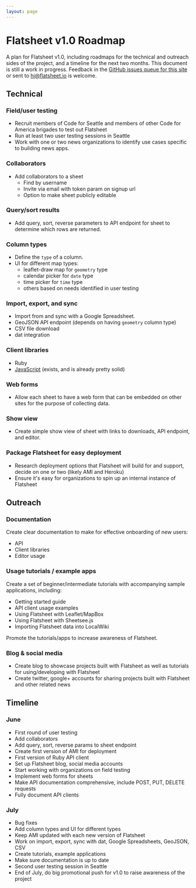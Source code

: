 ```yaml
---
layout: page
---
```


# Flatsheet v1.0 Roadmap
A plan for Flatsheet v1.0, including roadmaps for the technical and outreach sides of the project, and a timeline for the next two months. This document is still a work in progress. Feedback in the [GitHub issues queue for this site](https://github.com/flatsheet/flatsheet.github.io/issues) or sent to hi@flatsheet.io is welcome. 

## Technical

### Field/user testing
- Recruit members of Code for Seattle and members of other Code for America brigades to test out Flatsheet
- Run at least two user testing sessions in Seattle
- Work with one or two news organizations to identify use cases specific to building news apps.

### Collaborators
- Add collaborators to a sheet
  - Find by username
  - Invite via email with token param on signup url
  - Option to make sheet publicly editable

### Query/sort results
- Add query, sort, reverse parameters to API endpoint for sheet to determine which rows are returned.

### Column types
- Define the `type` of a column.
- UI for different map types:
  - leaflet-draw map for `geometry` type
  - calendar picker for `date` type
  - time picker for `time` type
  - others based on needs identified in user testing

### Import, export, and sync
- Import from and sync with a Google Spreadsheet.
- GeoJSON API endpoint (depends on having `geometry` column type)
- CSV file download
- dat integration

### Client libraries
- Ruby
- [JavaScript](http://github.com/flatsheet/flatsheet-javascript-client) (exists, and is already pretty solid)

### Web forms
- Allow each sheet to have a web form that can be embedded on other sites for the purpose of collecting data.

### Show view
- Create simple show view of sheet with links to downloads, API endpoint, and editor.

### Package Flatsheet for easy deployment
- Research deployment options that Flatsheet will build for and support, decide on one or two (likely AMI and Heroku)
- Ensure it's easy for organizations to spin up an internal instance of Flatsheet

## Outreach

### Documentation
Create clear documentation to make for effective onboarding of new users:

- API
- Client libraries
- Editor usage

### Usage tutorials / example apps
Create a set of beginner/intermediate tutorials with accompanying sample applications, including:

- Getting started guide
- API client usage examples
- Using Flatsheet with Leaflet/MapBox
- Using Flatsheet with Sheetsee.js
- Importing Flatsheet data into LocalWiki

Promote the tutorials/apps to increase awareness of Flatsheet.

### Blog & social media
- Create blog to showcase projects built with Flatsheet as well as tutorials for using/developing with Flatsheet
- Create twitter, google+ accounts for sharing projects built with Flatsheet and other related news


## Timeline

### June 
- First round of user testing
- Add collaborators
- Add query, sort, reverse params to sheet endpoint
- Create first version of AMI for deployment
- First version of Ruby API client
- Set up Flatsheet blog, social media accounts
- Start working with organizations on field testing
- Implement web forms for sheets
- Make API documentation comprehensive, include POST, PUT, DELETE requests
- Fully document API clients

### July
- Bug fixes
- Add column types and UI for different types
- Keep AMI updated with each new version of Flatsheet
- Work on import, export, sync with dat, Google Spreadsheets, GeoJSON, CSV
- Create tutorials, example applications
- Make sure documentation is up to date
- Second user testing session in Seattle
- End of July, do big promotional push for v1.0 to raise awareness of the project
